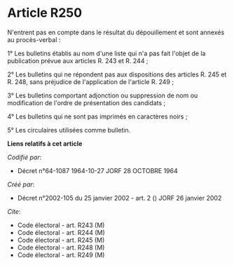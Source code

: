 # Article R250

N'entrent pas en compte dans le résultat du dépouillement et sont annexés au procès-verbal :

1° Les bulletins établis au nom d'une liste qui n'a pas fait l'objet de la publication prévue aux articles R. 243 et R. 244 ;

2° Les bulletins qui ne répondent pas aux dispositions des articles R. 245 et R. 248, sans préjudice de l'application de
l'article R. 249 ;

3° Les bulletins comportant adjonction ou suppression de nom ou modification de l'ordre de présentation des candidats ;

4° Les bulletins qui ne sont pas imprimés en caractères noirs ;

5° Les circulaires utilisées comme bulletin.

**Liens relatifs à cet article**

_Codifié par_:

  - Décret n°64-1087 1964-10-27 JORF 28 OCTOBRE 1964

_Créé par_:

  - Décret n°2002-105 du 25 janvier 2002 - art. 2 () JORF 26 janvier 2002

_Cite_:

  - Code électoral - art. R243 (M)
  - Code électoral - art. R244 (M)
  - Code électoral - art. R245 (M)
  - Code électoral - art. R248 (M)
  - Code électoral - art. R249 (M)
